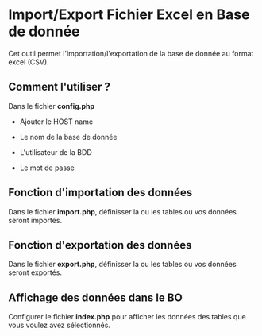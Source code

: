 Import/Export Fichier Excel en Base de donnée
========================

Cet outil permet l'importation/l'exportation de la base de donnée au format excel (CSV).

Comment l'utiliser ?
--------------

Dans le fichier <strong>config.php</strong>

  * Ajouter le HOST name
  
  * Le nom de la base de donnée

  * L'utilisateur de la BDD

  * Le mot de passe
  
Fonction d'importation des données
--------------

Dans le fichier <strong>import.php</strong>, définisser la ou les tables ou vos données seront importés.

Fonction d'exportation des données
--------------

Dans le fichier <strong>export.php</strong>, définisser la ou les tables ou vos données seront exportés.

Affichage des données dans le BO
--------------

Configurer le fichier <strong>index.php</strong> pour afficher les données des tables que vous voulez avez sélectionnés.